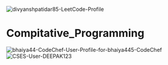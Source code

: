 ![divyanshpatidar85-LeetCode-Profile](https://github.com/divyanshpatidar85/Compitative_Programming/assets/118043146/d5bcd7da-30b5-4122-b7c1-caea433e0273)

# Compitative_Programming
![bhaiya44-CodeChef-User-Profile-for-bhaiya445-CodeChef](https://github.com/divyanshpatidar85/Compitative_Programming/assets/118043146/014c3ca4-2e08-4eae-94a0-e51065ae7740)
![CSES-User-DEEPAK123](https://github.com/divyanshpatidar85/Compitative_Programming/assets/118043146/f6362a9d-d683-4657-86fd-ad5d018f7908)

